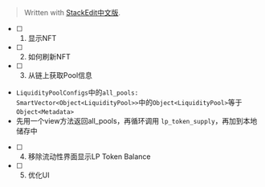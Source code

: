 


> Written with [StackEdit中文版](https://stackedit.cn/).

- [ ] 1. 显示NFT
- [ ] 2. 如何刷新NFT
- [ ] 3. 从链上获取Pool信息
- `LiquidityPoolConfigs`中的`all_pools: SmartVector<Object<LiquidityPool>>`中的`Object<LiquidityPool>`等于`Object<Metadata>`
- 先用一个view方法返回all_pools，再循环调用 `lp_token_supply`，再加到本地储存中

- [ ] 4. 移除流动性界面显示LP Token Balance
- [ ] 5. 优化UI
<!--stackedit_data:
eyJoaXN0b3J5IjpbLTE5MDIxMDcyOTAsLTEyNzMxNzkzNTYsMj
AxNjg0NTU2NCwtMTI2NDMxNTIxNl19
-->